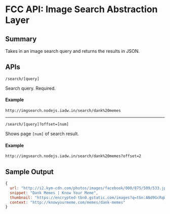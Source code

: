 # FCC API: Image Search Abstraction Layer

## Summary
Takes in an image search query and returns the results in JSON.

## APIs

```/search/[query]```

Search query. Required.

#### Example
```http://imgsearch.nodejs.iadw.in/search/dank%20memes```

---

```/search/[query]?offset=[num]```

Shows page `[num]` of search result.

#### Example
```http://imgsearch.nodejs.iadw.in/search/dank%20memes?offset=2```


## Sample Output
```javascript
{
  url: "http://i2.kym-cdn.com/photos/images/facebook/000/875/509/533.jpg",
  snippet: "Dank Memes | Know Your Meme",
  thumbnail: "https://encrypted-tbn0.gstatic.com/images?q=tbn:ANd9GcRqWgok3w_ebpzXZzr5rWGCFQUsomgyep1hG8sShx7vvHj0uW0SCwdvYyk",
  context: "http://knowyourmeme.com/memes/dank-memes"
}
```